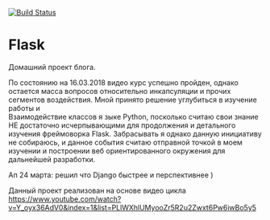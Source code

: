 [![Build Status](https://travis-ci.org/moonzlo/Flask.svg?branch=master)](https://travis-ci.org/moonzlo/Flask)
# Flask
Домашний проект блога. 


    
По состоянию на 16.03.2018 видео курс успешно пройден, однако остается масса вопросов относительно инкапсуляции и прочих сегментов   воздействия. Мной принято решение углубиться в изучение работы и 	
Взаимодействие классов я зыке Python, посколько считаю свои знание НЕ достаточно исчерпывающими для продолжения и детального изучения фреймоворка Flask. Забрасывать я однако данную инициативу не собираюсь, и данное события считаю отправной точкой в моем изучении и    построении веб ориентированного окружения для дальнейшей разработки.


Ап 24 марта: решил что Django быстрее и перспективнее ) 




Данный проект реализован на основе видео цикла 
https://www.youtube.com/watch?v=Y_oyx36AdV0&index=1&list=PLlWXhlUMyooZr5R2u2Zwxt6Pw6iwBo5y5
